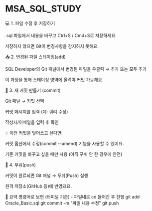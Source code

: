 # MSA_SQL_STUDY

💻 1. 파일 수정 후 저장하기

.sql 파일에서 내용을 바꾸고 Ctrl+S / Cmd+S로 저장하세요.

저장하지 않으면 Git이 변경사항을 감지하지 못해요.

📥 2. 변경된 파일 스테이징(add)

SQL Developer의 Git 패널에서
변경된 파일을 우클릭 → 추가 또는 모두 추가

이 과정을 통해 스테이징 영역에 올려야 커밋 가능해요.

📝 3. 새 커밋 만들기 (commit)

Git 패널 → 커밋 선택

커밋 메시지를 입력 (예: 쿼리 수정)

작성자/이메일을 입력 후 확인

💡 이전 커밋을 덮어쓰고 싶다면:

커밋 옵션에서 수정(commit --amend) 기능을 사용할 수 있어요.

기존 커밋을 바꾸고 싶을 때만 사용 (아직 푸쉬 안 한 경우에 안전)

🚀 4. 푸쉬(push)

커밋이 완료되면
Git 패널 → 푸쉬(Push) 실행

원격 저장소(GitHub 등)에 반영돼요.

📌 요약 명령어로 보면 (터미널 기준) - 파일내로 cd 들어간 후 진행
git add Oracle_Basic.sql
git commit -m "파일 내용 수정"
git push
